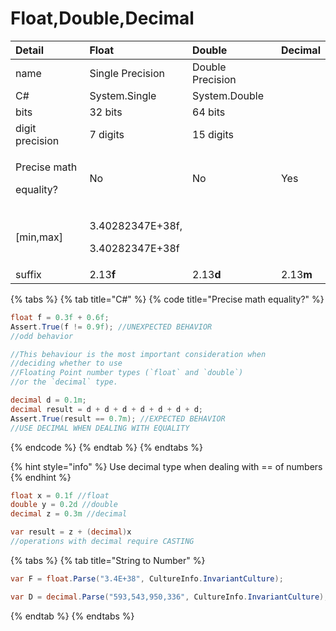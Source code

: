 # Float,Double,Decimal

<table>
  <thead>
    <tr>
      <th style="text-align:left">Detail</th>
      <th style="text-align:left">Float</th>
      <th style="text-align:left">Double</th>
      <th style="text-align:left">Decimal</th>
    </tr>
  </thead>
  <tbody>
    <tr>
      <td style="text-align:left">name</td>
      <td style="text-align:left">Single Precision</td>
      <td style="text-align:left">Double Precision</td>
      <td style="text-align:left"></td>
    </tr>
    <tr>
      <td style="text-align:left">C#</td>
      <td style="text-align:left">System.Single</td>
      <td style="text-align:left">System.Double</td>
      <td style="text-align:left"></td>
    </tr>
    <tr>
      <td style="text-align:left">bits</td>
      <td style="text-align:left">32 bits</td>
      <td style="text-align:left">64 bits</td>
      <td style="text-align:left"></td>
    </tr>
    <tr>
      <td style="text-align:left">digit precision</td>
      <td style="text-align:left">7 digits</td>
      <td style="text-align:left">15 digits</td>
      <td style="text-align:left"></td>
    </tr>
    <tr>
      <td style="text-align:left">
        <p>Precise math</p>
        <p>equality?</p>
      </td>
      <td style="text-align:left">No</td>
      <td style="text-align:left">No</td>
      <td style="text-align:left">Yes</td>
    </tr>
    <tr>
      <td style="text-align:left">[min,max]</td>
      <td style="text-align:left">
        <p>3.40282347E+38f,</p>
        <p>3.40282347E+38f</p>
      </td>
      <td style="text-align:left"></td>
      <td style="text-align:left"></td>
    </tr>
    <tr>
      <td style="text-align:left">suffix</td>
      <td style="text-align:left">2.13<b>f</b>
      </td>
      <td style="text-align:left">2.13<b>d</b>
      </td>
      <td style="text-align:left">2.13<b>m</b>
      </td>
    </tr>
  </tbody>
</table>

{% tabs %}
{% tab title="C\#" %}
{% code title="Precise math equality?" %}
```csharp
float f = 0.3f + 0.6f;
Assert.True(f != 0.9f); //UNEXPECTED BEHAVIOR
//odd behavior

//This behaviour is the most important consideration when 
//deciding whether to use
//Floating Point number types (`float` and `double`) 
//or the `decimal` type.

decimal d = 0.1m;
decimal result = d + d + d + d + d + d + d;
Assert.True(result == 0.7m); //EXPECTED BEHAVIOR
//USE DECIMAL WHEN DEALING WITH EQUALITY

```
{% endcode %}
{% endtab %}
{% endtabs %}

{% hint style="info" %}
Use decimal type when dealing with == of numbers
{% endhint %}

```csharp
float x = 0.1f //float
double y = 0.2d //double
decimal z = 0.3m //decimal

var result = z + (decimal)x
//operations with decimal require CASTING
```

{% tabs %}
{% tab title="String to Number" %}
```csharp
var F = float.Parse("3.4E+38", CultureInfo.InvariantCulture);

var D = decimal.Parse("593,543,950,336", CultureInfo.InvariantCulture);
```
{% endtab %}
{% endtabs %}

